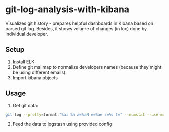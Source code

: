 # git-log-analysis-with-kibana
Visualizes git history - prepares helpful dashboards in Kibana based on parsed git log.
Besides, it shows volume of changes (in loc) done by individual developer.

## Setup
1. Install ELK
2. Define git mailmap to normalize developers names (because they might be using different emails):
3. Import kibana objects

## Usage
1. Get git data:
```sh
git log --pretty=format:"%ai %h a=%aN e=%ae s=%s f=" --numstat --use-mailmap --since="2016-08-23" origin/develop
```
2. Feed the data to logstash using provided config
